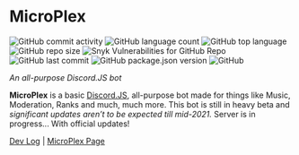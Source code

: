 # MicroPlex
![GitHub commit activity](https://img.shields.io/github/commit-activity/w/ErinRCollins/MicroPlex?style=flat-square) ![GitHub language count](https://img.shields.io/github/languages/count/ErinRCollins/MicroPlex?style=flat-square) ![GitHub top language](https://img.shields.io/github/languages/top/ErinRCollins/MicroPlex?style=flat-square) ![GitHub repo size](https://img.shields.io/github/repo-size/ErinRCollins/MicroPlex?style=flat-square) ![Snyk Vulnerabilities for GitHub Repo](https://img.shields.io/snyk/vulnerabilities/github/ErinRCollins/MicroPlex?style=flat-square) ![GitHub last commit](https://img.shields.io/github/last-commit/ErinRCollins/MicroPlex?style=flat-square) ![GitHub package.json version](https://img.shields.io/github/package-json/v/ErinRCollins/MicroPlex?style=flat-square) ![GitHub](https://img.shields.io/github/license/ErinRCollins/MicroPlex?style=flat-square)

*An all-purpose Discord.JS bot*



**MicroPlex** is a basic [Discord.JS](https://discord.js.org/), all-purpose bot made for things like Music, Moderation, Ranks and much, much more. This bot is still in heavy beta and *significant updates aren’t to be expected till mid-2021.* Server is in progress... With official updates!

[Dev Log](https://erinrcollins.github.io/MicroPlex/Dev_Log) | [MicroPlex Page](https://erinrcollins.github.io/MicroPlex/)
